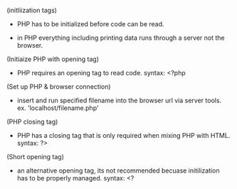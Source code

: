 (initliization tags)

- PHP has to be initialized before code can be read.

- in PHP everything including printing data runs through a server not the browser.


(Initiaize PHP with opening tag)
- PHP requires an opening tag to read code. 
syntax: <?php


(Set up PHP & browser connection)
- insert and run specified filename into the browser url via server tools. 
ex. 'localhost/filename.php'


(PHP closing tag)
- PHP has a closing tag that is only required when mixing PHP with HTML.
syntax: ?>


(Short opening tag)
- an alternative opening tag, its not recommended becuase initilization has to be properly managed.
syntax: <? 